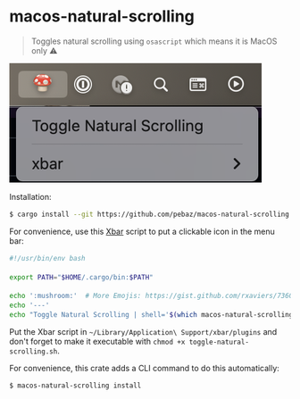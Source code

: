 # macos-natural-scrolling

> Toggles natural scrolling using `osascript` which means it is MacOS only ⚠️

![Screenshot](Screenshot.png)

Installation:

```bash
$ cargo install --git https://github.com/pebaz/macos-natural-scrolling
```

For convenience, use this [Xbar]() script to put a clickable icon in the menu
bar:

```bash
#!/usr/bin/env bash

export PATH="$HOME/.cargo/bin:$PATH"

echo ':mushroom:'  # More Emojis: https://gist.github.com/rxaviers/7360908
echo '---'
echo "Toggle Natural Scrolling | shell='$(which macos-natural-scrolling)'"
```

Put the Xbar script in `~/Library/Application\ Support/xbar/plugins` and don't
forget to make it executable with `chmod +x toggle-natural-scrolling.sh`.

For convenience, this crate adds a CLI command to do this automatically:

```bash
$ macos-natural-scrolling install
```
